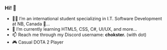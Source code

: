 ### Hi! 👋

- 🧑‍💻 I’m an international student specializing in I.T. Software Development at NB, Canada 🍁...
- 🌱 I’m currently learning HTML5, CSS, C#, UI/UX, and more...
- 📫 Reach me through my Discord username: <b>chokster.</b> (with dot)
- 🎮 Casual DOTA 2 Player

